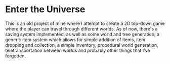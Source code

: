 # Enter the Universe

This is an old project of mine where I attempt to create a 2D top-down game where the player can travel through different worlds.
As of now, there's a saving system implemented, as well as some world and tree generation, a generic item system which allows for simple addition of items, item dropping and collection, a simple inventory, procedural world generation, teletransportation between worlds and probably other things that I've forgotten.
